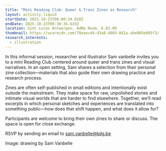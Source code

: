 ```yaml
---
title: "Mini Reading Club: Queer & Trans Zines as Research"
layout: activity.liquid
startDate: 2025-10-23T08:00:34.628Z
endDate: 2025-10-23T09:30:34.633Z
location: Sint Lucas Antwerpen, AdMa Room, K.03.09
thumbnail: https://ucarecdn.com/78eaecd4-d3a8-4803-8d1a-abe085e005f3/
research_interests:
  - illustration
---
```

In this  informal session, researcher and illustrator Sam vanbelle invites you to a mini Reading Club centered around queer and trans zines and visual narratives. In an open setting, Sam shares a selection from their personal zine collection—materials that also guide their own drawing practice and research process.

Zines are often self-published in small editions and intentionally exist outside the mainstream. They make space for raw, unpolished stories and intimate visual worlds that are harder to find elsewhere. Together, we’ll read excerpts in which personal sketches and experiences are translated into something public—how does that shift happen, and what does it allow for?

Participants are welcome to bring their own zines to share or discuss. The space is open for close exchange.

RSVP by sending an email to sam.vanbelle@kdg.be

Image: drawing by Sam Vanbelle